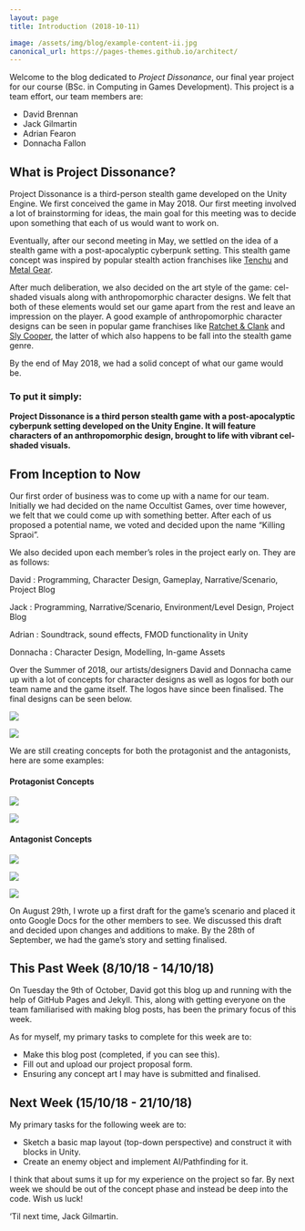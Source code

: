 ```yaml
---
layout: page
title: Introduction (2018-10-11)

image: /assets/img/blog/example-content-ii.jpg
canonical_url: https://pages-themes.github.io/architect/
---
```


Welcome to the blog dedicated to _Project Dissonance_, our final year project for our course (BSc. in Computing in Games Development). This project is a team effort, our team members are:

*   David Brennan
*   Jack Gilmartin
*   Adrian Fearon
*	Donnacha Fallon

## What is Project Dissonance?

Project Dissonance is a third-person stealth game developed on the Unity Engine. We first conceived the game in May 2018. Our first meeting involved a lot of brainstorming for ideas, the main goal for this meeting was to decide upon something that each of us would want to work on.

Eventually, after our second meeting in May, we settled on the idea of a stealth game with a post-apocalyptic cyberpunk setting. This stealth game concept was inspired by popular stealth action franchises like [Tenchu](https://en.wikipedia.org/wiki/Tenchu) and [Metal Gear](https://en.wikipedia.org/wiki/Metal_Gear). 

After much deliberation, we also decided on the art style of the game: cel-shaded visuals along with anthropomorphic character designs. We felt that both of these elements would set our game apart from the rest and leave an impression on the player. A good example of anthropomorphic character designs can be seen in popular game franchises like [Ratchet & Clank](https://en.wikipedia.org/wiki/Ratchet_%26_Clank) and [Sly Cooper](https://en.wikipedia.org/wiki/Sly_Cooper), the latter of which also happens to be fall into the stealth game genre.

By the end of May 2018, we had a solid concept of what our game would be. 

### **To put it simply:**

**Project Dissonance is a third person stealth game with a post-apocalyptic cyberpunk setting developed on the Unity Engine. It will feature characters of an anthropomorphic design, brought to life with vibrant cel-shaded visuals.** 

## From Inception to Now

Our first order of business was to come up with a name for our team. Initially we had decided on the name Occultist Games, over time however, we felt that we could come up with something better. After each of us proposed a potential name, we voted and decided upon the name “Killing Spraoi”.

We also decided upon each member’s roles in the project early on. They are as follows:

David
: Programming, Character Design, Gameplay, Narrative/Scenario, Project Blog

Jack
: Programming, Narrative/Scenario, Environment/Level Design, Project Blog

Adrian
: Soundtrack, sound effects, FMOD functionality in Unity

Donnacha
: Character Design, Modelling, In-game Assets


Over the Summer of 2018, our artists/designers David and Donnacha came up with a lot of concepts for character designs as well as logos for both our team name and the game itself. The logos have since been finalised. The final designs can be seen below.

![](assets/img/logos/team/killing_spraoi_logo_black.png)

![](assets/img/logos/game/project_dissonance_logo_textured_black.png)

We are still creating concepts for both the protagonist and the antagonists, here are some examples:

#### Protagonist Concepts

![](https://trello-attachments.s3.amazonaws.com/5b9b8b06bff0341c96417319/5b9b8d1169bc8e8349ee7ce6/8a5dfd7252acec2260805926ed1f87e9/Attack.png)

![](assets/img/concept_art/donnacha/protagonist_head_concept_donnacha.png)

#### Antagonist Concepts

![](assets/img/concept_art/david/enemy_concept_david.png)

![](assets/img/concept_art/donnacha/enemy_cyborg_arm_donnacha.jpg)

![](assets/img/concept_art/donnacha/rough_wolf_sketches_donnacha.jpg)



On August 29th, I wrote up a first draft for the game’s scenario and placed it onto Google Docs for the other members to see. We discussed this draft and decided upon changes and additions to make. By the 28th of September, we had the game’s story and setting finalised.

## This Past Week (8/10/18 - 14/10/18)

On Tuesday the 9th of October, David got this blog up and running with the help of GitHub Pages and Jekyll. This, along with getting everyone on the team familiarised with making blog posts, has been the primary focus of this week.

As for myself, my primary tasks to complete for this week are to:

*   Make this blog post (completed, if you can see this).
*   Fill out and upload our project proposal form.
*	Ensuring any concept art I may have is submitted and finalised.

## Next Week (15/10/18 - 21/10/18)

My primary tasks for the following week are to:

*   Sketch a basic map layout (top-down perspective) and construct it with blocks in Unity.
*   Create an enemy object and implement AI/Pathfinding for it.


I think that about sums it up for my experience on the project so far. By next week we should be out of the concept phase and instead be deep into the code. Wish us luck!

‘Til next time,
Jack Gilmartin.